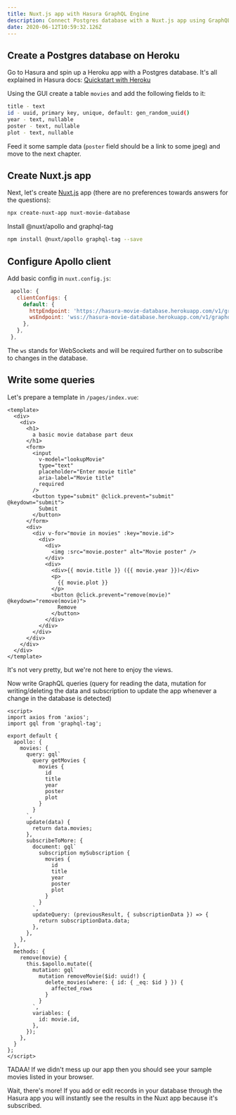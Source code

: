 ```yaml
---
title: Nuxt.js app with Hasura GraphQL Engine
description: Connect Postgres database with a Nuxt.js app using GraphQL server from Hasura
date: 2020-06-12T10:59:32.126Z
---
```

## Create a Postgres database on Heroku

Go to Hasura and spin up a Heroku app with a Postgres database. It's all explained in Hasura docs: [Quickstart with Heroku](https://hasura.io/docs/1.0/graphql/manual/getting-started/heroku-simple.html)

Using the GUI create a table `movies` and add the following fields to it:

```bash
title - text
id - uuid, primary key, unique, default: gen_random_uuid()
year - text, nullable
poster - text, nullable
plot - text, nullable
```

Feed it some sample data (`poster` field should be a link to some jpeg) and move to the next chapter.

## Create Nuxt.js app

Next, let's create [Nuxt.js](https://nuxtjs.org/guide/installation) app (there are no preferences towards answers for the questions):

```bash
npx create-nuxt-app nuxt-movie-database
```

Install @nuxt/apollo and graphql-tag

```bash
npm install @nuxt/apollo graphql-tag --save
```

## Configure Apollo client

Add basic config in `nuxt.config.js`:

```javascript
 apollo: {
   clientConfigs: {
     default: {
       httpEndpoint: 'https://hasura-movie-database.herokuapp.com/v1/graphql',
       wsEndpoint: 'wss://hasura-movie-database.herokuapp.com/v1/graphql',
     },
   },
 },
```
The `ws` stands for WebSockets and will be required further on to subscribe to changes in the database.

## Write some queries

Let's prepare a template in `/pages/index.vue`:

```vue
<template>
  <div>
    <div>
      <h1>
        a basic movie database part deux
      </h1>
      <form>
        <input
          v-model="lookupMovie"
          type="text"
          placeholder="Enter movie title"
          aria-label="Movie title"
          required
        />
        <button type="submit" @click.prevent="submit" @keydown="submit">
          Submit
        </button>
      </form>
      <div>
        <div v-for="movie in movies" :key="movie.id">
          <div>
            <div>
              <img :src="movie.poster" alt="Movie poster" />
            </div>
            <div>
              <div>{{ movie.title }} ({{ movie.year }})</div>
              <p>
                {{ movie.plot }}
              </p>
              <button @click.prevent="remove(movie)" @keydown="remove(movie)">
                Remove
              </button>
            </div>
          </div>
        </div>
      </div>
    </div>
  </div>
</template>
```

It's not very pretty, but we're not here to enjoy the views.

Now write GraphQL queries (query for reading the data, mutation for writing/deleting the data and subscription to update the app whenever a change in the database is detected)

```vue
<script>
import axios from 'axios';
import gql from 'graphql-tag';

export default {
  apollo: {
    movies: {
      query: gql`
        query getMovies {
          movies {
            id
            title
            year
            poster
            plot
          }
        }
      `,
      update(data) {
        return data.movies;
      },
      subscribeToMore: {
        document: gql`
          subscription mySubscription {
            movies {
              id
              title
              year
              poster
              plot
            }
          }
        `,
        updateQuery: (previousResult, { subscriptionData }) => {
          return subscriptionData.data;
        },
      },
    },
  },
  methods: {
    remove(movie) {
      this.$apollo.mutate({
        mutation: gql`
          mutation removeMovie($id: uuid!) {
            delete_movies(where: { id: { _eq: $id } }) {
              affected_rows
            }
          }
        `,
        variables: {
          id: movie.id,
        },
      });
    },
  }
};
</script>
```
TADAA! If we didn't mess up our app then you should see your sample movies listed in your browser.

Wait, there's more! If you add or edit records in your database through the Hasura app you will instantly see the results in the Nuxt app because it's subscribed.
